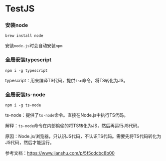 # TestJS

### 安装node

`brew install node`

安装`node.js`时会自动安装`npm`

### 全局安装typescript

`npm i -g typescript`

typescript：用来编译TS代码，提供`tsc`命令，将TS转化为JS。

### 全局安装ts-node

`npm i -g ts-node`

ts-node：提供了`ts-node`命令。直接在Node.js中执行TS代码。

解释：`ts-node`命令在内部偷偷的将TS转化为JS，然后再运行JS代码。

原因：Node.js/浏览器，只认识JS代码，不认识TS代码。需要先将TS代码转化为JS代码，然后才能运行。

参考文档：https://www.jianshu.com/p/5f5cdcbc8b00
